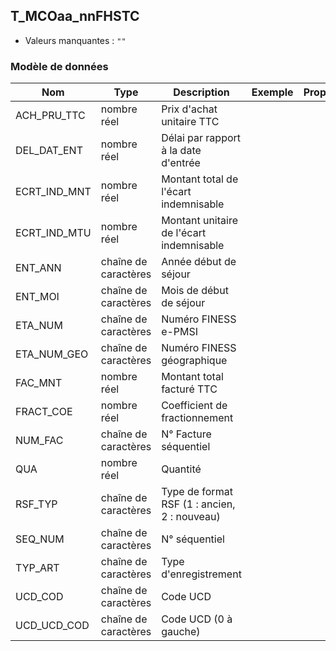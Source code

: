 <!-- SPDX-License-Identifier: MPL-2.0 -->
## T_MCOaa_nnFHSTC

- Valeurs manquantes : `""`

### Modèle de données

|Nom|Type|Description|Exemple|Propriétés|
|-|-|-|-|-|
|ACH_PRU_TTC|nombre réel|Prix d'achat unitaire TTC|||
|DEL_DAT_ENT|nombre réel|Délai par rapport à la date d'entrée|||
|ECRT_IND_MNT|nombre réel|Montant total de l'écart indemnisable|||
|ECRT_IND_MTU|nombre réel|Montant unitaire de l'écart indemnisable|||
|ENT_ANN|chaîne de caractères|Année début de séjour|||
|ENT_MOI|chaîne de caractères|Mois de début de séjour|||
|ETA_NUM|chaîne de caractères|Numéro FINESS e-PMSI|||
|ETA_NUM_GEO|chaîne de caractères|Numéro FINESS géographique|||
|FAC_MNT|nombre réel|Montant total facturé TTC|||
|FRACT_COE|nombre réel|Coefficient de fractionnement|||
|NUM_FAC|chaîne de caractères|N° Facture séquentiel|||
|QUA|nombre réel|Quantité|||
|RSF_TYP|chaîne de caractères|Type de format RSF (1 : ancien, 2 : nouveau)|||
|SEQ_NUM|chaîne de caractères|N° séquentiel|||
|TYP_ART|chaîne de caractères|Type d'enregistrement|||
|UCD_COD|chaîne de caractères|Code UCD|||
|UCD_UCD_COD|chaîne de caractères|Code UCD (0 à gauche)|||

